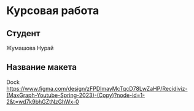 # Курсовая работа

## Студент

Жумашова Нурай

## Название макета

Dock
https://www.figma.com/design/zFPDlmayMcTqcD78LwZaHP/Recidiviz-(MaxGraph-Youtube-Spring-2023)-(Copy)?node-id=1-2&t=wd7k9bhGZtNzGhWx-0
